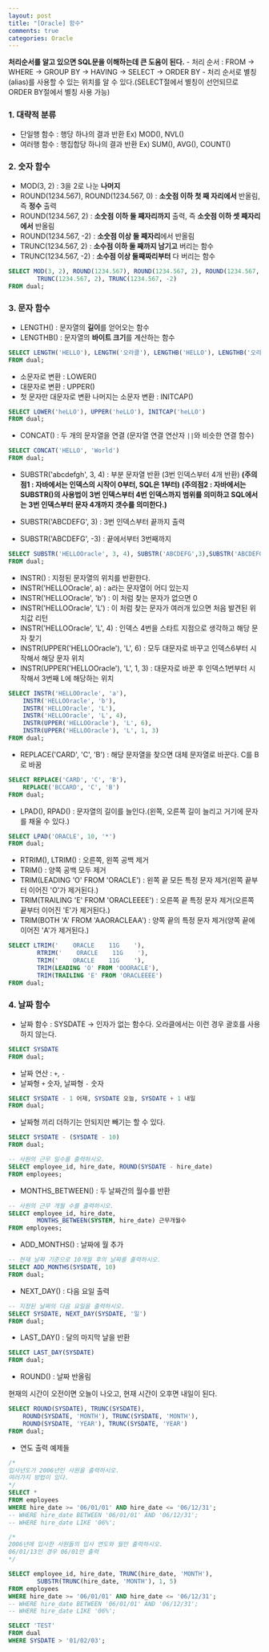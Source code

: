 ```yaml
---
layout: post
title: "[Oracle] 함수"
comments: true
categories: Oracle
---
```



**처리순서를 알고 있으면 SQL문을 이해하는데 큰 도움이 된다.**
	- 처리 순서 : FROM -> WHERE -> GROUP BY -> HAVING -> SELECT -> ORDER BY
	- 처리 순서로 별칭(alias)를 사용할 수 있는 위치를 알 수 있다.(SELECT절에서 별칭이 선언되므로 ORDER BY절에서 별칭 사용 가능)



### 1. 대략적 분류
- 단일행 함수 : 행당 하나의 결과 반환 Ex) MOD(), NVL()
- 여러행 함수 : 행집합당 하나의 결과 반환 Ex) SUM(), AVG(), COUNT()

### 2. 숫자 함수
- MOD(3, 2) : 3을 2로 나눈 **나머지**
- ROUND(1234.567), ROUND(1234.567, 0) : **소숫점 이하 첫 째 자리에서** 반올림, 즉 **정수** 출력
- ROUND(1234.567, 2) : **소숫점 이하 둘 째자리까지** 출력, 즉 **소숫점 이하 셋 째자리에서** 반올림
- ROUND(1234.567, -2) : **소숫점 이상 둘 째자리**에서 반올림
- TRUNC(1234.567, 2) : **소수점 이하 둘 째까지 남기고** 버리는 함수
- TRUNC(1234.567, -2) : **소수점 이상 둘째짜리부터** 다 버리는 함수

```sql
SELECT MOD(3, 2), ROUND(1234.567), ROUND(1234.567, 2), ROUND(1234.567, -2),
        TRUNC(1234.567, 2), TRUNC(1234.567, -2)
FROM dual;
```

### 3. 문자 함수
- LENGTH() : 문자열의 **길이**를 얻어오는 함수
- LENGTHB() : 문자열의 **바이트 크기**를 계산하는 함수

```sql
SELECT LENGTH('HELLO'), LENGTH('오라클'), LENGTHB('HELLO'), LENGTHB('오라클')
FROM dual;
```


- 소문자로 변환 : LOWER()
- 대문자로 변환 : UPPER()
- 첫 문자만 대문자로 변환 나머지는 소문자 변환 : INITCAP()

```sql
SELECT LOWER('heLLO'), UPPER('heLLO'), INITCAP('heLLO')
FROM dual;
```

- CONCAT() : 두 개의 문자열을 연결 (문자열 연결 연산자 `||`와 비슷한 연결 함수)

```sql
SELECT CONCAT('HELLO', 'World')
FROM dual;
```

- SUBSTR('abcdefgh', 3, 4) : 부분 문자열 반환 (3번 인덱스부터 4개 반환)
**(주의점1 : 자바에서는 인덱스의 시작이 0부터, SQL은 1부터)**
**(주의점2 : 자바에서는 SUBSTR()의 사용법이 3번 인덱스부터 4번 인덱스까지 범위를 의미하고 SQL에서는 3번 인덱스부터 문자 4개까지 갯수를 의미한다.)**

- SUBSTR('ABCDEFG', 3) : 3번 인덱스부터 끝까지 출력
- SUBSTR('ABCDEFG', -3) : 끝에서부터 3번째까지

```sql
SELECT SUBSTR('HELLOOracle', 3, 4), SUBSTR('ABCDEFG',3),SUBSTR('ABCDEFG', -3)
FROM dual;
```


- INSTR() : 지정된 문자열의 위치를 반환한다.
- INSTR('HELLOOracle', a) : a라는 문자열이 어디 있는지
- INSTR('HELLOOracle', 'b') : 이 처럼 찾는 문자가 없으면 0
- INSTR('HELLOOracle', 'L') : 이 처럼 찾는 문자가 여러개 있으면 처음 발견된 위치값 리턴
- INSTR('HELLOOracle', 'L', 4) : 인덱스 4번을 스타트 지점으로 생각하고 해당 문자 찾기
- INSTR(UPPER('HELLOOracle'), 'L', 6) : 모두 대문자로 바꾸고 인덱스6부터 시작해서 해당 문자 위치
- INSTR(UPPER('HELLOOracle'), 'L', 1, 3) : 대문자로 바꾼 후 인덱스1번부터 시작해서 3번째 L에 해당하는 위치

```sql
SELECT INSTR('HELLOOracle', 'a'),
    INSTR('HELLOOracle', 'b'),
    INSTR('HELLOOracle', 'L'),
    INSTR('HELLOOracle', 'L', 4),
    INSTR(UPPER('HELLOOracle'), 'L', 6),
    INSTR(UPPER('HELLOOracle'), 'L', 1, 3)
FROM dual;
```

- REPLACE('CARD', 'C', 'B') : 해당 문자열을 찾으면 대체 문자열로 바꾼다. C를 B로 바꿈

```sql
SELECT REPLACE('CARD', 'C', 'B'),
    REPLACE('BCCARD', 'C', 'B')
FROM dual;
```

- LPAD(), RPAD() : 문자열의 길이를 늘인다.(왼쪽, 오른쪽 길이 늘리고 거기에 문자를 채울 수 있다.)

```sql
SELECT LPAD('ORACLE', 10, '*')
FROM dual;
```

- RTRIM(), LTRIM() : 오른쪽, 왼쪽 공백 제거
- TRIM() : 양쪽 공백 모두 제거
- TRIM(LEADING 'O' FROM 'ORACLE') : 왼쪽 끝 모든 특정 문자 제거(왼쪽 끝부터 이어진 'O'가 제거된다.)
- TRIM(TRAILING 'E' FROM 'ORACLEEEE') : 오른쪽 끝 특정 문자 제거(오른쪽 끝부터 이어진 'E'가 제거된다.)
- TRIM(BOTH 'A' FROM 'AAORACLEAA') : 양쪽 끝의 특정 문자 제거(양쪽 끝에 이어진 'A'가 제거된다.)

```sql
SELECT LTRIM('    ORACLE    11G    '),
        RTRIM('    ORACLE    11G    '),
        TRIM('    ORACLE    11G    '),
        TRIM(LEADING 'O' FROM 'OOORACLE'),
        TRIM(TRAILING 'E' FROM 'ORACLEEEE')
FROM dual;
```

### 4. 날짜 함수

- 날짜 함수 : SYSDATE -> 인자가 없는 함수다. 오라클에서는 이런 경우 괄호를 사용하지 않는다.

```sql
SELECT SYSDATE
FROM dual;
```

- 날짜 연산 : `+`, `-`
- 날짜형 `+` 숫자, 날짜형 `-` 숫자

```sql
SELECT SYSDATE - 1 어제, SYSDATE 오늘, SYSDATE + 1 내일
FROM dual;
```

- 날짜형 끼리 더하기는 안되지만 빼기는 할 수 있다.

```sql
SELECT SYSDATE - (SYSDATE - 10)
FROM dual;

-- 사원의 근무 일수를 출력하시오.
SELECT employee_id, hire_date, ROUND(SYSDATE - hire_date)
FROM employees;
```


- MONTHS_BETWEEN() : 두 날짜간의 월수를 반환

```sql
-- 사원의 근무 개월 수를 출력하시오.
SELECT employee_id, hire_date,
        MONTHS_BETWEEN(SYSTEM, hire_date) 근무개월수
FROM employees;
```


- ADD_MONTHS() : 날짜에 월 추가

```sql
-- 현재 날짜 기준으로 10개월 후의 날짜를 출력하시오.
SELECT ADD_MONTHS(SYSDATE, 10)
FROM dual;
```

- NEXT_DAY() : 다음 요일 출력

```sql
-- 지정된 날짜의 다음 요일을 출력하시오.
SELECT SYSDATE, NEXT_DAY(SYSDATE, '일')
FROM dual;
```


- LAST_DAY() : 달의 마지막 날을 반환

```sql
SELECT LAST_DAY(SYSDATE)
FROM dual;
```

- ROUND() : 날짜 반올림

현재의 시간이 오전이면 오늘이 나오고, 현재 시간이 오후면 내일이 된다.
```sql
SELECT ROUND(SYSDATE), TRUNC(SYSDATE),
    ROUND(SYSDATE, 'MONTH'), TRUNC(SYSDATE, 'MONTH'),
    ROUND(SYSDATE, 'YEAR'), TRUNC(SYSDATE, 'YEAR')    
FROM dual;
```

- 연도 출력 예제들

```sql
/*
입사년도가 2006년인 사원을 출력하시오.
여러가지 방법이 있다.
*/
SELECT *
FROM employees
WHERE hire_date >= '06/01/01' AND hire_date <= '06/12/31';
-- WHERE hire_date BETWEEN '06/01/01' AND '06/12/31';
-- WHERE hire_date LIKE '06%';

/*
2006년에 입사한 사원들의 입사 연도와 월만 출력하시오.
06/01/13인 경우 06/01만 출력
*/

SELECT employee_id, hire_date, TRUNC(hire_date, 'MONTH'),
        SUBSTR(TRUNC(hire_date, 'MONTH'), 1, 5)
FROM employees
WHERE hire_date >= '06/01/01' AND hire_date <= '06/12/31';
-- WHERE hire_date BETWEEN '06/01/01' AND '06/12/31';
-- WHERE hire_date LIKE '06%';

SELECT 'TEST'
FROM dual
WHERE SYSDATE > '01/02/03';
```
